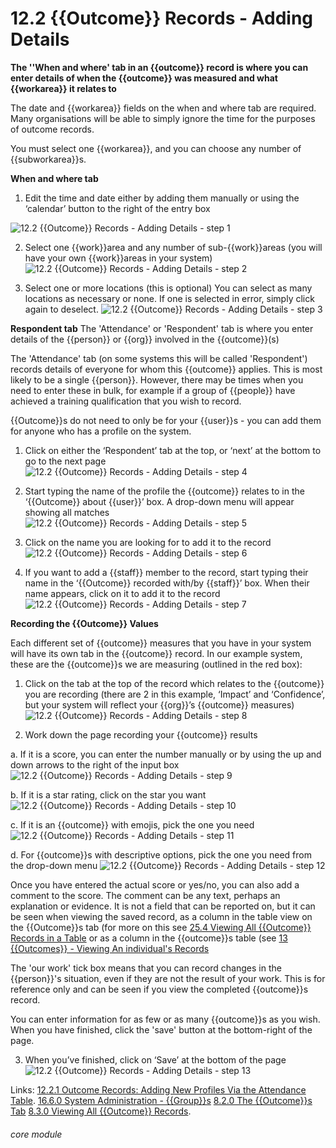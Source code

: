 # 12.2 {{Outcome}} Records - Adding Details

**The ''When and where' tab in an {{outcome}} record is where you can enter details of when the {{outcome}} was measured and what {{workarea}} it relates to**

The date and {{workarea}} fields on the when and where tab are required. Many organisations will be able to simply ignore the time for the purposes of outcome records.

You must select one {{workarea}}, and you can choose any number of {{subworkarea}}s.

**When and where tab**
1. Edit the time and date either by adding them manually or using the ‘calendar’ button to the right of the entry box

![12.2 {{Outcome}} Records - Adding Details - step 1](12.2_Outcome_Records_-_Adding_Details_im_1.png)

2. Select one {{work}}area and any number of sub-{{work}}areas (you will have your own {{work}}areas in your system)
![12.2 {{Outcome}} Records - Adding Details - step 2](12.2_Outcome_Records_-_Adding_Details_im_2.png)

3.  Select one or more locations (this is optional)
You can select as many locations as necessary or none. If one is selected in error, simply click again to deselect.
![12.2 {{Outcome}} Records - Adding Details - step 3](12.2_Outcome_Records_-_Adding_Details_im_3.png)

**Respondent tab**
The 'Attendance' or 'Respondent' tab is where you enter details of the {{person}} or {{org}} involved in the {{outcome}}(s)

The 'Attendance' tab (on some systems this will be called 'Respondent') records details of everyone for whom this {{outcome}} applies. This is most likely to be a single {{person}}. However, there may be times when you need to enter these in bulk, for example if a group of {{people}} have achieved a training qualification that you wish to record.

{{Outcome}}s do not need to only be for your {{user}}s - you can add them for anyone who has a profile on the system.

1. Click on either the ‘Respondent’ tab at the top, or ‘next’ at the bottom to go to the next page
![12.2 {{Outcome}} Records - Adding Details - step 4](12.2_Outcome_Records_-_Adding_Details_im_4.png)

2. Start typing the name of the profile the {{outcome}} relates to in the ‘{{Outcome}} about {{user}}’ box. A drop-down menu will appear showing all matches
![12.2 {{Outcome}} Records - Adding Details - step 5](12.2_Outcome_Records_-_Adding_Details_im_5.png)

3. Click on the name you are looking for to add it to the record
![12.2 {{Outcome}} Records - Adding Details - step 6](12.2_Outcome_Records_-_Adding_Details_im_6.png)

4. If you want to add a {{staff}} member to the record, start typing their name in the ‘{{Outcome}} recorded with/by {{staff}}’ box. When their name appears, click on it to add it to the record
![12.2 {{Outcome}} Records - Adding Details - step 7](12.2_Outcome_Records_-_Adding_Details_im_7.png)

**Recording the {{Outcome}} Values**

Each different set of {{outcome}} measures that you have in your system will have its own tab in the {{outcome}} record. In our example system, these are the {{outcome}}s we are measuring (outlined in the red box):

1. Click on the tab at the top of the record which relates to the {{outcome}} you are recording (there are 2 in this example, ‘Impact’ and ‘Confidence’, but your system will reflect your {{org}}’s {{outcome}} measures)
![12.2 {{Outcome}} Records - Adding Details - step 8](12.2_Outcome_Records_-_Adding_Details_im_8.png)

2. Work down the page recording your {{outcome}} results

a. If it is a score, you can enter the number manually or by using the up and down arrows to the right of the input box
![12.2 {{Outcome}} Records - Adding Details - step 9](12.2_Outcome_Records_-_Adding_Details_im_9.png)

b. If it is a star rating, click on the star you want
![12.2 {{Outcome}} Records - Adding Details - step 10](12.2_Outcome_Records_-_Adding_Details_im_10.png)

c. If it is an {{outcome}} with emojis, pick the one you need
![12.2 {{Outcome}} Records - Adding Details - step 11](12.2_Outcome_Records_-_Adding_Details_im_11.png)

d. For {{outcome}}s with descriptive options, pick the one you need from the drop-down menu
![12.2 {{Outcome}} Records - Adding Details - step 12](12.2_Outcome_Records_-_Adding_Details_im_12.png)

Once you have entered the actual score or yes/no, you can also add a comment to the score. The comment can be any text, perhaps an explanation or evidence. It is not a field that can be reported on, but it can be seen when viewing the saved record, as a column in the  table view on the {{Outcome}}s tab (for more on this see [25.4 Viewing All {{Outcome}} Records in a Table](/help/index/p/12-4) or as a column in the {{outcome}}s table (see [13 {{Outcomes}} - Viewing An individual's Records](/help/index/p/13)

The 'our work' tick box means that you can record changes in the {{person}}'s situation, even if they are not the result of your work. This is for reference only and can be seen if you view the completed {{outcome}}s record.

You can enter information for as few or as many {{outcome}}s as you wish. When you have finished, click the 'save' button at the bottom-right of the page.

3. When you’ve finished, click on ‘Save’ at the bottom of the page
![12.2 {{Outcome}} Records - Adding Details - step 13](12.2_Outcome_Records_-_Adding_Details_im_13.png)

Links:
[12.2.1 Outcome Records: Adding New Profiles Via the Attendance Table](/help/index/p/12.2.1).
[16.6.0 System Administration - {{Group}}s](https://lamplight.online/en/help/index/p/16.6.0)
[8.2.0 The {{Outcome}}s Tab](https://lamplight.online/en/help/index/p/8.2.0)
[8.3.0 Viewing All {{Outcome}} Records](https://lamplight.online/en/help/index/p/8.3.0).



###### core module
